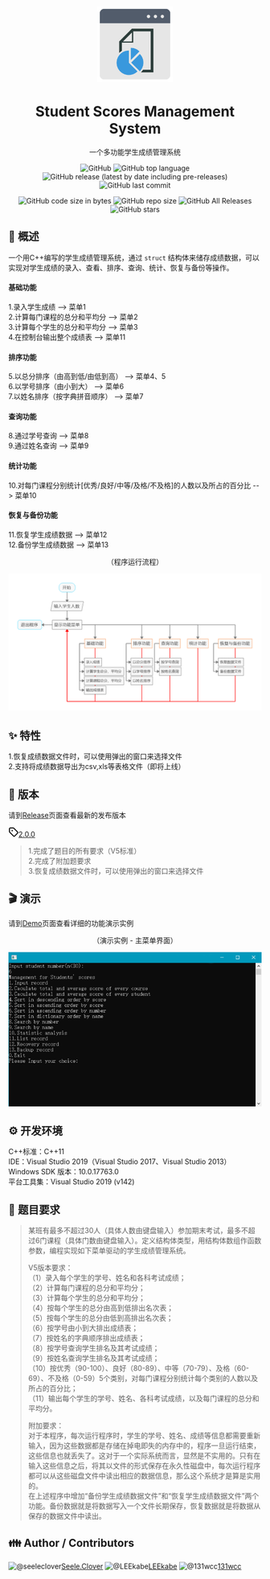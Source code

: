 <p align="center">
    <img alt="app-logo" src="./Docs/app-logo.svg" width="150" height="150">
</p>
<h1 align="center">Student Scores Management System</h1>
<p align="center">一个多功能学生成绩管理系统</p>
<p align="center">
    <img alt="GitHub" src="https://img.shields.io/github/license/hibioru/Student-Scores-Management-System">
    <img alt="GitHub top language" src="https://img.shields.io/github/languages/top/hibioru/Student-Scores-Management-System">
    <img alt="GitHub release (latest by date including pre-releases)" src="https://img.shields.io/github/v/release/hibioru/Student-Scores-Management-System?include_prereleases">
    <img alt="GitHub last commit" src="https://img.shields.io/github/last-commit/hibioru/Student-Scores-Management-System">
</p>
<p align="center">
    <img alt="GitHub code size in bytes" src="https://img.shields.io/github/languages/code-size/hibioru/Student-Scores-Management-System">
    <img alt="GitHub repo size" src="https://img.shields.io/github/repo-size/hibioru/Student-Scores-Management-System">
    <img alt="GitHub All Releases" src="https://img.shields.io/github/downloads/hibioru/Student-Scores-Management-System/total">
    <img alt="GitHub stars" src="https://img.shields.io/github/stars/hibioru/Student-Scores-Management-System?style=social">
</p>



## :book: 概述

一个用C++编写的学生成绩管理系统，通过 `struct` 结构体来储存成绩数据，可以实现对学生成绩的录入、查看、排序、查询、统计、恢复与备份等操作。  

#### 基础功能
1.录入学生成绩 --> 菜单1  
2.计算每门课程的总分和平均分 --> 菜单2  
3.计算每个学生的总分和平均分 --> 菜单3  
4.在控制台输出整个成绩表 --> 菜单11  
#### 排序功能
5.以总分排序（由高到低/由低到高） --> 菜单4、5  
6.以学号排序（由小到大） --> 菜单6  
7.以姓名排序（按字典拼音顺序） --> 菜单7  
#### 查询功能
8.通过学号查询 --> 菜单8  
9.通过姓名查询 --> 菜单9  
#### 统计功能
10.对每门课程分别统计[优秀/良好/中等/及格/不及格]的人数以及所占的百分比 --> 菜单10  
#### 恢复与备份功能
11.恢复学生成绩数据 --> 菜单12  
12.备份学生成绩数据 --> 菜单13  

<p align="center">
    <p align="center">（程序运行流程）</p>
    <img src="./Docs/run-flow.png" alt="run-flow">
</p>



## :sparkles: 特性

1.恢复成绩数据文件时，可以使用弹出的窗口来选择文件  
2.支持将成绩数据导出为csv,xls等表格文件（即将上线）  



## :bookmark: 版本

请到[Release](https://github.com/hibioru/Student-Scores-Management-System/releases)页面查看最新的发布版本  

<img alt="tag" src="./Docs/tag.svg" width="20" height="20">[2.0.0](https://github.com/hibioru/Student-Scores-Management-System/releases/tag/2.0.0)


> 1.完成了题目的所有要求（V5标准）  
> 2.完成了附加题要求  
> 3.恢复成绩数据文件时，可以使用弹出的窗口来选择文件  



## :clapper: 演示

请到[Demo](./Docs/demo.md)页面查看详细的功能演示实例  

<p align="center">
    <p align="center">（演示实例 - 主菜单界面）</p>
    <img src="./Docs/demo-example.png" alt="demo">
</p>



## :gear: 开发环境

C++标准：C++11  
IDE：Visual Studio 2019（Visual Studio 2017、Visual Studio 2013）  
Windows SDK 版本：10.0.17763.0  
平台工具集：Visual Studio 2019 (v142)  



## :memo: 题目要求

> 某班有最多不超过30人（具体人数由键盘输入）参加期末考试，最多不超过6门课程（具体门数由键盘输入）。定义结构体类型，用结构体数组作函数参数，编程实现如下菜单驱动的学生成绩管理系统。  
> 
> V5版本要求：  
>（1）录入每个学生的学号、姓名和各科考试成绩；  
>（2）计算每门课程的总分和平均分；  
>（3）计算每个学生的总分和平均分；  
>（4）按每个学生的总分由高到低排出名次表；  
>（5）按每个学生的总分由低到高排出名次表；  
>（6）按学号由小到大排出成绩表；  
>（7）按姓名的字典顺序排出成绩表；  
>（8）按学号查询学生排名及其考试成绩；  
>（9）按姓名查询学生排名及其考试成绩；  
>（10）按优秀（90-100）、良好（80-89）、中等（70-79）、及格（60-69）、不及格（0-59）5个类别，对每门课程分别统计每个类别的人数以及所占的百分比；  
>（11）输出每个学生的学号、姓名、各科考试成绩，以及每门课程的总分和平均分。  
>
> 附加要求：  
> 对于本程序，每次运行程序时，学生的学号、姓名、成绩等信息都需要重新输入，因为这些数据都是存储在掉电即失的内存中的，程序一旦运行结束，这些信息也就丢失了。这对于一个实际系统而言，显然是不实用的。只有在输入这些信息之后，将其以文件的形式保存在永久性磁盘中，每次运行程序都可以从这些磁盘文件中读出相应的数据信息，那么这个系统才是算是实用的。  
> 在上述程序中增加“备份学生成绩数据文件”和“恢复学生成绩数据文件”两个功能。备份数据就是将数据写入一个文件长期保存，恢复数据就是将数据从保存的数据文件中读出。  



## :family: Author / Contributors

<img src="https://avatars0.githubusercontent.com/u/37256067" width="50" height="50" alt="@seeleclover">[Seele.Clover](https://github.com/seeleclover)      <img src="https://avatars2.githubusercontent.com/u/58157485" width="50" height="50" alt="@LEEkabe">[LEEkabe](https://github.com/LEEkabe)      <img src="https://avatars0.githubusercontent.com/u/66733317" width="50" height="50" alt="@131wcc">[131wcc](https://github.com/131wcc)

